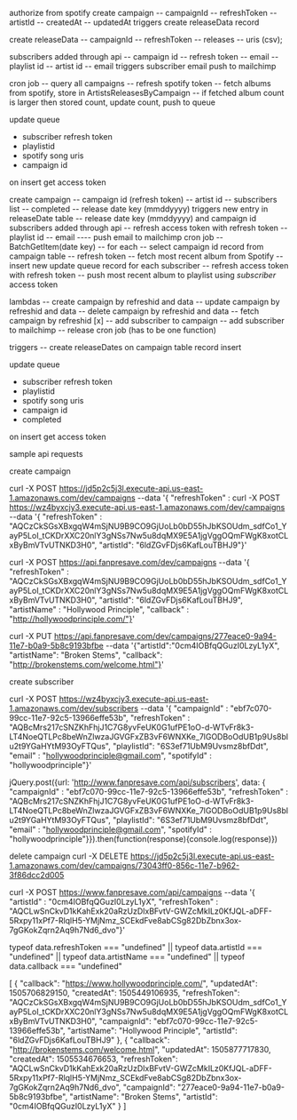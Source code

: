 authorize from spotify
create campaign
-- campaignId
-- refreshToken
-- artistId
-- createdAt
-- updatedAt
triggers create releaseData record

create releaseData
-- campaignId
-- refreshToken
-- releases
-- uris (csv);

subscribers added through api
-- campaign id
-- refresh token
-- email
-- playlist id
-- artist id
-- email
triggers subscriber email push to mailchimp

cron job
-- query all campaigns
-- refresh spotify token
-- fetch albums from spotify, store in ArtistsReleasesByCampaign
-- if fetched album count is larger then stored count, update count, push to queue

update queue
- subscriber refresh token
- playlistid
- spotify song uris
- campaign id

on insert
get access token


create campaign
-- campaign id (refresh token)
-- artist id
-- subscribers list
-- completed
-- release date key (mmddyyyy)
triggers new entry in releaseDate table
-- release date key (mmddyyyy) and campaign id
subscribers added through api
  -- refresh access token with refresh token
  -- playlist id
  -- email
  ---- push email to mailchimp
cron job
-- BatchGetItem(date key)
-- for each
   -- select campaign id record from campaign table
   -- refresh token
   -- fetch most recent album from Spotify
   -- insert new update queue record for each subscriber
      -- refresh access token with refresh token
      -- push most recent album to playlist using *subscriber* access token


lambdas
-- create campaign by refreshid and data
-- update campaign by refreshid and data
-- delete campaign by refreshid and data
-- fetch campaign by refreshid
[x] -- add subscriber to campaign
-- add subscriber to mailchimp
-- release cron job (has to be one function)

triggers
-- create releaseDates on campaign table record insert


update queue
- subscriber refresh token
- playlistid
- spotify song uris
- campaign id
- completed

on insert
get access token

sample api requests

create campaign



curl -X POST https://jd5p2c5j3l.execute-api.us-east-1.amazonaws.com/dev/campaigns --data '{ "refreshToken" :
curl -X POST https://wz4byxcjy3.execute-api.us-east-1.amazonaws.com/dev/campaigns --data '{ "refreshToken" : "AQCzCkSGsXBxgqW4mSjNU9B9CO9GjUoLb0bD55hJbKSOUdm_sdfCo1_YayP5LoI_tCKDrXXC20nlY3gNSs7Nw5u8dqMX9E5A1jgVggOQmFWgK8xotCLxByBmVTvUTNKD3H0", "artistId": "6ldZGvFDjs6KafLouTBHJ9"}'


curl -X POST https://api.fanpresave.com/dev/campaigns --data '{ "refreshToken" : "AQCzCkSGsXBxgqW4mSjNU9B9CO9GjUoLb0bD55hJbKSOUdm_sdfCo1_YayP5LoI_tCKDrXXC20nlY3gNSs7Nw5u8dqMX9E5A1jgVggOQmFWgK8xotCLxByBmVTvUTNKD3H0", "artistId": "6ldZGvFDjs6KafLouTBHJ9", "artistName" : "Hollywood Principle", "callback" : "http://hollywoodprinciple.com/"}'

curl -X PUT https://api.fanpresave.com/dev/campaigns/277eace0-9a94-11e7-b0a9-5b8c9193bfbe --data '{"artistId":"0cm4IOBfqQGuzI0LzyL1yX", "artistName": "Broken Stems", "callback": "http://brokenstems.com/welcome.html"}'

create subscriber

curl -X POST https://wz4byxcjy3.execute-api.us-east-1.amazonaws.com/dev/subscribers --data '{ "campaignId" : "ebf7c070-99cc-11e7-92c5-13966effe53b", "refreshToken" : "AQBcMrs217cSNZKhFhjJ1C7G8yvFeUK0G1ufPE1oO-d-WTvFr8k3-LT4NoeQTLPc8beWnZlwzaJGVGFxZB3vF6WNXKe_7lGODBoOdUB1p9Us8blu2t9YGaHYtM93OyFTQus", "playlistId": "6S3ef71UbM9Uvsmz8bfDdt", "email" : "hollywoodprinciple@gmail.com", "spotifyId" : "hollywoodprinciple"}'

jQuery.post({url: 'http://www.fanpresave.com/api/subscribers', data: { "campaignId" : "ebf7c070-99cc-11e7-92c5-13966effe53b", "refreshToken" : "AQBcMrs217cSNZKhFhjJ1C7G8yvFeUK0G1ufPE1oO-d-WTvFr8k3-LT4NoeQTLPc8beWnZlwzaJGVGFxZB3vF6WNXKe_7lGODBoOdUB1p9Us8blu2t9YGaHYtM93OyFTQus", "playlistId": "6S3ef71UbM9Uvsmz8bfDdt", "email" : "hollywoodprinciple@gmail.com", "spotifyId" : "hollywoodprinciple"}}).then(function(response){console.log(response)})

delete campaign
curl -X DELETE https://jd5p2c5j3l.execute-api.us-east-1.amazonaws.com/dev/campaigns/73043ff0-856c-11e7-b962-3f86dcc2d005

curl -X POST https://www.fanpresave.com/api/campaigns --data '{ "artistId" : "0cm4IOBfqQGuzI0LzyL1yX", "refreshToken" : "AQCLwSnCkvD1kKahExk20aRzUzDIxBFvtV-GWZcMkILz0KfJQL-aDFF-5Rxpy11xPf7-RlqlH5-YMjNmz_SCEkdFve8abCSg82DbZbnx3ox-7gGKokZqrn2Aq9h7Nd6_dvo"}'

typeof data.refreshToken === "undefined" ||
typeof data.artistId === "undefined" ||
typeof data.artistName === "undefined" ||
typeof data.callback === "undefined"

[
{
"callback": "https://www.hollywoodprinciple.com/",
"updatedAt": 1505706829150,
"createdAt": 1505449106935,
"refreshToken": "AQCzCkSGsXBxgqW4mSjNU9B9CO9GjUoLb0bD55hJbKSOUdm_sdfCo1_YayP5LoI_tCKDrXXC20nlY3gNSs7Nw5u8dqMX9E5A1jgVggOQmFWgK8xotCLxByBmVTvUTNKD3H0",
"campaignId": "ebf7c070-99cc-11e7-92c5-13966effe53b",
"artistName": "Hollywood Principle",
"artistId": "6ldZGvFDjs6KafLouTBHJ9"
},
{
"callback": "http://brokenstems.com/welcome.html",
"updatedAt": 1505877717830,
"createdAt": 1505534676653,
"refreshToken": "AQCLwSnCkvD1kKahExk20aRzUzDIxBFvtV-GWZcMkILz0KfJQL-aDFF-5Rxpy11xPf7-RlqlH5-YMjNmz_SCEkdFve8abCSg82DbZbnx3ox-7gGKokZqrn2Aq9h7Nd6_dvo",
"campaignId": "277eace0-9a94-11e7-b0a9-5b8c9193bfbe",
"artistName": "Broken Stems",
"artistId": "0cm4IOBfqQGuzI0LzyL1yX"
}
]